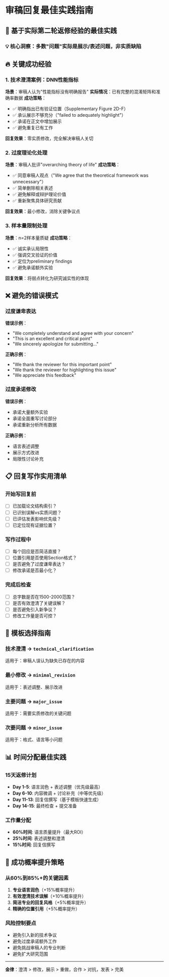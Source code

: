 # 审稿回复最佳实践指南

## 🎯 基于实际第二轮返修经验的最佳实践

### 💡 核心洞察：多数"问题"实际是展示/表述问题，非实质缺陷

## 🔥 关键成功经验

### 1. 技术澄清案例：DNN性能指标
**场景**：审稿人认为"性能指标没有明确报告"
**实际情况**：已有完整的混淆矩阵和准确率数据
**成功策略**：
- ✅ 明确指出已有验证位置（Supplementary Figure 2D-F）
- ✅ 承认展示不够充分（"failed to adequately highlight"）
- ✅ 承诺在正文中增加展示
- ✅ 避免重复已有工作

**回复效果**：零实质修改，完全解决审稿人关切

### 2. 过度理论化处理
**场景**：审稿人批评"overarching theory of life"
**成功策略**：
- ✅ 同意审稿人观点（"We agree that the theoretical framework was unnecessary"）
- ✅ 简单删除相关表述
- ✅ 避免解释或辩护理论价值
- ✅ 重新聚焦具体研究贡献

**回复效果**：最小修改，消除关键争议点

### 3. 样本量限制处理
**场景**：n=2样本量质疑
**成功策略**：
- ✅ 诚实承认局限性
- ✅ 强调交叉验证的价值
- ✅ 定位为preliminary findings
- ✅ 避免承诺额外实验

**回复效果**：将弱点转化为研究诚实性的体现

## ❌ 避免的错误模式

### 过度谦卑表达
**错误示例**：
- "We completely understand and agree with your concern"
- "This is an excellent and critical point"
- "We sincerely apologize for submitting..."

**正确示例**：
- "We thank the reviewer for this important point"
- "We thank the reviewer for highlighting this issue"
- "We appreciate this feedback"

### 过度承诺修改
**错误示例**：
- 承诺大量额外实验
- 承诺全面重写讨论部分
- 承诺重新分析所有数据

**正确示例**：
- 语言表述调整
- 展示方式改进
- 局限性讨论补充

## 📋 回复写作实用清单

### 开始写回复前
- [ ] 已加载论文结构索引？
- [ ] 已识别误解vs实质问题？
- [ ] 已评估发表影响优先级？
- [ ] 已定位现有证据位置？

### 写作过程中
- [ ] 每个回应是否简洁直接？
- [ ] 位置引用是否使用Section格式？
- [ ] 是否避免了过度谦卑表达？
- [ ] 修改承诺是否最小化？

### 完成后检查
- [ ] 总字数是否在1500-2000范围？
- [ ] 是否有效澄清了关键误解？
- [ ] 是否避免引入新争议？
- [ ] 修改工作量是否可控？

## 🎯 模板选择指南

### 技术澄清 → `technical_clarification`
适用于：审稿人误认为缺失已存在的内容

### 最小修改 → `minimal_revision`  
适用于：表述调整、展示改进

### 主要问题 → `major_issue`
适用于：需要实质修改的关键问题

### 次要问题 → `minor_issue`
适用于：格式、语言等小问题

## 📊 时间分配最佳实践

### 15天返修计划
- **Day 1-5**: 语言润色 + 表述调整（优先级最高）
- **Day 6-10**: 内容微调 + 讨论补充（中等优先级）
- **Day 11-13**: 回复信撰写（基于模板快速生成）
- **Day 14-15**: 最终检查 + 提交准备

### 工作量分配
- **60%时间**: 语言质量提升（最大ROI）
- **25%时间**: 表述调整和澄清
- **15%时间**: 回复信撰写

## 🎯 成功概率提升策略

### 从60%到85%+的关键因素
1. **专业语言润色**（+15%概率提升）
2. **有效澄清技术误解**（+10%概率提升）
3. **简洁专业的回复风格**（+5%概率提升）
4. **精确的位置引用**（+5%概率提升）

### 风险控制要点
- 避免引入新的技术争议
- 避免过度承诺额外工作
- 避免挑战审稿人的专业判断
- 避免扩大研究范围

---

**金律**：澄清 > 修改，展示 > 重做，合作 > 对抗，发表 > 完美
